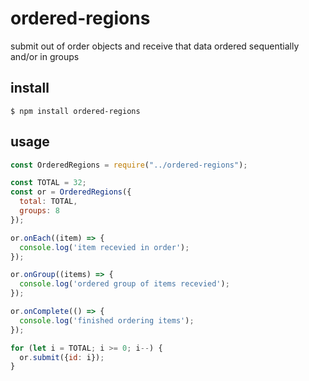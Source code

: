 # ordered-regions

submit out of order objects and receive that data ordered sequentially and/or in groups

## install

`$ npm install ordered-regions`

## usage

```javascript
const OrderedRegions = require("../ordered-regions");

const TOTAL = 32;
const or = OrderedRegions({
  total: TOTAL,
  groups: 8
});

or.onEach((item) => {
  console.log('item recevied in order');
});

or.onGroup((items) => {
  console.log('ordered group of items recevied');
});

or.onComplete(() => {
  console.log('finished ordering items');
});

for (let i = TOTAL; i >= 0; i--) {
  or.submit({id: i});
}
```
